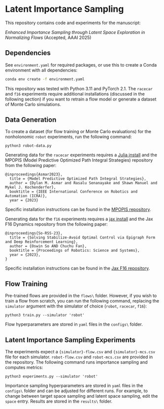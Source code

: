 # Latent Importance Sampling

This repository contains code and experiments for the manuscript:

_Enhanced Importance Sampling through Latent Space Exploration in Normalizing Flows_ (Accepted, AAAI 2025)

## Dependencies

See `environment.yaml` for required packages, or use this to create a Conda environment with all dependencies:
```bash
conda env create -f environment.yaml
```

This repository was tested with Python 3.11 and PyTorch 2.1. The `racecar` and `f16` experiments require additional installations (discussed in the following section) if you want to retrain a flow model or generate a dataset of Monte Carlo simulations.

## Data Generation
To create a dataset (for flow training or Monte Carlo evaluations) for the nonholonomic `robot` experiments, run the following command:
```
python3 robot-data.py
```

Generating data for the `racecar` experiments requires a [Julia install](https://julialang.org/downloads/) and the MPOPIS (Model Predictive Optimized Path Integral Strategies) repository from the following paper:
```
@inproceedings{Asmar2023},
  title = {Model Predictive Optimized Path Integral Strategies},
  author = {Dylan M. Asmar and Rasalu Senanayake and Shawn Manuel and Mykel J. Kochenderfer},
  booktitle = {IEEE International Conference on Robotics and Automation (ICRA)},
  year = {2023}
```
Specific installation instructions can be found in the [MPOPIS repository](https://github.com/sisl/MPOPIS).

Generating data for the `f16` experiments requires a [jax install](https://github.com/google/jax#installation) and the Jax F16 Dynamics repository from the following paper:
```
@inproceedings{So-RSS-23},
  title = {Solving Stabilize-Avoid Optimal Control via Epigraph Form and Deep Reinforcement Learning}, 
  author = {Oswin So AND Chuchu Fan}, 
  booktitle = {Proceedings of Robotics: Science and Systems}, 
  year = {2023}, 
} 
```
Specific installation instructions can be found in the [Jax F16 repository](https://github.com/MIT-REALM/jax-f16).

## Flow Training

Pre-trained flows are provided in the `flows\` folder. However, if you wish to train a flow from scratch, you can run the following command, replacing the `simulator` argument with
the simulator of choice (`robot`, `racecar`, `f16`):
```
python3 train.py --simulator 'robot'
```
Flow hyperparameters are stored in `yaml` files in the `configs\` folder.

## Latent Importance Sampling Experiments

The experiments expect a `{simulator}-flow.csv` and `{simulator}-mcs.csv` file for each simulator. `robot-flow.csv` and `robot-mcs.csv` are provided in the repository. The following command runs importance sampling and computes metrics:
```
python3 experiments.py --simulator 'robot'
```
Importance sampling hyperparameters are stored in `yaml` files in the `configs\` folder and can be adjusted for different runs. For example, to change between target space sampling and latent space sampling, edit the `space` entry. Results are stored in the `results\` folder.

